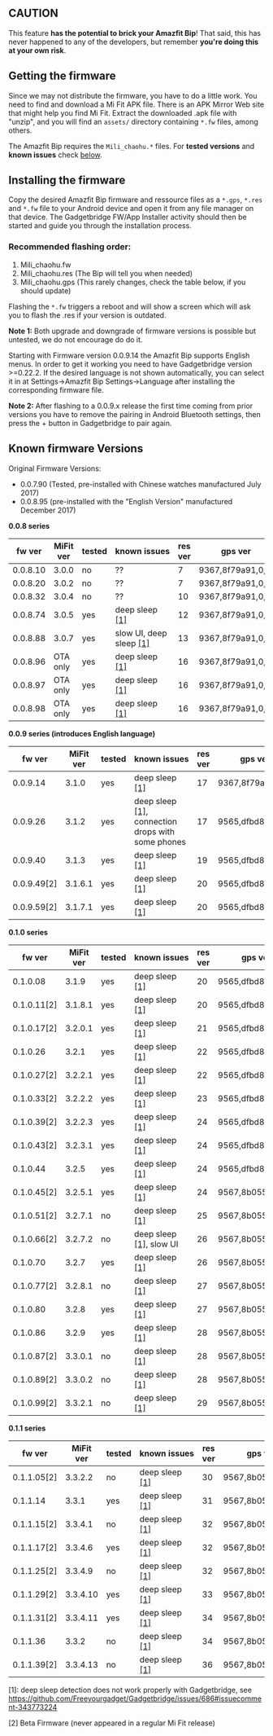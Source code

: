 ## CAUTION
This feature **has the potential to brick your Amazfit Bip**! That said, this has never happened to any of the developers, but remember **you're doing this at your own risk**.

## Getting the firmware
Since we may not distribute the firmware, you have to do a little work. You need to find and download a Mi Fit APK file. There is an APK Mirror Web site that might help you find Mi Fit. Extract the downloaded .apk file with "unzip", and you will find an `assets/` directory containing `*.fw` files, among others.

The Amazfit Bip requires the  `Mili_chaohu.*` files. For **tested versions** and **known issues** check [below](#known-firmware-versions).

## Installing the firmware
Copy the desired Amazfit Bip firmware and ressource files as a `*.gps`, `*.res` and `*.fw` file to your Android device and open it from any file manager on that device. The Gadgetbridge FW/App Installer activity should then be started and guide you through the installation process.

### Recommended flashing order:
1. Mili_chaohu.fw
2. Mili_chaohu.res (The Bip will tell you when needed)
3. Mili_chaohu.gps (This rarely changes, check the table below, if you should update)

Flashing the `*.fw` triggers a reboot and will show a screen which will ask you to flash the .res if your version is outdated.

**Note 1:** Both upgrade and downgrade of firmware versions is possible but untested, we do not encourage do do it.

Starting with Firmware version 0.0.9.14 the Amazfit Bip supports English menus. In order to get it working you need to have Gadgetbridge version >=0.22.2. If the desired language is not shown  automatically, you can select it in at Settings->Amazfit Bip Settings->Language after installing the corresponding firmware file.

**Note 2:** After flashing to a 0.0.9.x release the first time coming from prior versions you have to remove the pairing in Android Bluetooth settings, then press the + button in Gadgetbridge to pair again.

## Known firmware Versions

Original Firmware Versions: 

- 0.0.7.90 (Tested, pre-installed with Chinese watches manufactured July 2017)
- 0.0.8.95 (pre-installed with the "English Version" manufactured December 2017)

**0.0.8 series**

fw ver    | MiFit ver | tested | known&nbsp;issues | res ver | gps ver | fw-md5 | res-md5 | gps-md5
----------|-----------|--------|-------------------|---------|---------|--------|---------|--------
0.0.8.10  | 3.0.0     | no     | ??           | 7 | 9367,8f79a91,0,0, | d5e10b1b25f9a2a4cabba0ca8ff64b87 | 2283a4d78058321c6eed60ea17dc83b1 | db27b914056153ff47f137fd0f91209e
0.0.8.20  | 3.0.2     | no     | ??           | 7 | 9367,8f79a91,0,0, | d737c210d960ac552dba9e3d88d96a3e | 2283a4d78058321c6eed60ea17dc83b1 | db27b914056153ff47f137fd0f91209e
0.0.8.32  | 3.0.4     | no     | ??           | 10 | 9367,8f79a91,0,0, | 2e20c581bad02f849b1c7ddf9d2beb94 | ddc3c7075de22e8a82229a5d4e660532 | db27b914056153ff47f137fd0f91209e
0.0.8.74  | 3.0.5     | yes    | deep sleep [\[1\]](#fwfootnote1) | 12 | 9367,8f79a91,0,0, | bc0eccb54246a999ceb0052ed0f542d8 | 88a6675421ae9a58b2d7b85a8782842d | db27b914056153ff47f137fd0f91209e
0.0.8.88  | 3.0.7     | yes    | slow UI, deep sleep [\[1\]](#fwfootnote1) | 13 | 9367,8f79a91,0,0, | 2d182f06402b7bb9afe591f2697d312f | 8c2953fb1d714b0fe64c4013dd033bfb | db27b914056153ff47f137fd0f91209e
0.0.8.96  | OTA only  | yes    | deep sleep [\[1\]](#fwfootnote1) | 16 | 9367,8f79a91,0,0, | 5458007fe89a3e4df2d166d49d2a4d9b | 2a745c9e97a561bff8472f2193086d52 | db27b914056153ff47f137fd0f91209e
0.0.8.97  | OTA only  | yes    | deep sleep [\[1\]](#fwfootnote1) | 16 | 9367,8f79a91,0,0, | e19cf338204b9190b88f5666399d66b5 | 2a745c9e97a561bff8472f2193086d52 | db27b914056153ff47f137fd0f91209e
0.0.8.98  | OTA only  | yes    | deep sleep [\[1\]](#fwfootnote1) | 16 | 9367,8f79a91,0,0, | c2c5737a304b476e197ea38354b81ea8 | 2a745c9e97a561bff8472f2193086d52 | db27b914056153ff47f137fd0f91209e

**0.0.9 series (introduces English language)**

 fw ver  | MiFit ver | tested | known&nbsp;issues | res ver | gps ver | fw-md5 | res-md5 | gps-md5
---------|-----------|--------|-------------------|---------|---------|--------|---------|--------
0.0.9.14 | 3.1.0     | yes    | deep sleep [\[1\]](#fwfootnote1) | 17 | 9367,8f79a91,0,0, | 92824f9e7cbb1a0729fbd27938ab2ba5 | e90b394bf0f9a055a108798656877ebe | db27b914056153ff47f137fd0f91209e
0.0.9.26 | 3.1.2     | yes    | deep sleep [\[1\]](#fwfootnote1), connection drops with some phones | 17 | 9565,dfbd8fa,0,0, | 78e59e39d237198af0c0e2aed5c82a1e | e90b394bf0f9a055a108798656877ebe | 97f9794cc46b2ebddaa0b52fe27a4f8f
0.0.9.40 | 3.1.3     | yes    | deep sleep [\[1\]](#fwfootnote1) | 19 | 9565,dfbd8fa,0,0, | fae9548f699ede59687b219a20e6e70d | 7099605b7e062645476f6b8bb815f6fb | 97f9794cc46b2ebddaa0b52fe27a4f8f
0.0.9.49[2] | 3.1.6.1   | yes    | deep sleep [\[1\]](#fwfootnote1) | 20 | 9565,dfbd8fa,0,0, | ba17b217a85d5e48e7061f36d9e9554e | 656c784e54c9ece7688eea64cb4d32d3 | 97f9794cc46b2ebddaa0b52fe27a4f8f
0.0.9.59[2] | 3.1.7.1   | yes    | deep sleep [\[1\]](#fwfootnote1) | 20 | 9565,dfbd8fa,0,0, | 617af082c8526b35452702798e6ce33c | 656c784e54c9ece7688eea64cb4d32d3 | 97f9794cc46b2ebddaa0b52fe27a4f8f

**0.1.0 series**

 fw ver  | MiFit ver | tested | known&nbsp;issues | res ver | gps ver | fw-md5 | res-md5 | gps-md5
---------|-----------|--------|-------------------|---------|---------|--------|---------|--------
0.1.0.08 | 3.1.9     | yes     | deep sleep [\[1\]](#fwfootnote1) | 20 | 9565,dfbd8fa,0,0, | 47ae3eb87462a946deddc315be00b406 | 656c784e54c9ece7688eea64cb4d32d3 | 97f9794cc46b2ebddaa0b52fe27a4f8f
0.1.0.11[2] | 3.1.8.1   | yes    | deep sleep [\[1\]](#fwfootnote1) | 20 | 9565,dfbd8fa,0,0, | 52e056e27a5b27891e257b71dae39e09 | 656c784e54c9ece7688eea64cb4d32d3 | 97f9794cc46b2ebddaa0b52fe27a4f8f
0.1.0.17[2] | 3.2.0.1   | yes     | deep sleep [\[1\]](#fwfootnote1) | 21 | 9565,dfbd8fa,0,0, | 15c899aff4842eaea3608b512e86b2c6 | fcda343cdffbe12acec6bb8e9e9d20ca | 97f9794cc46b2ebddaa0b52fe27a4f8f
0.1.0.26    | 3.2.1     | yes    | deep sleep [\[1\]](#fwfootnote1) | 22 | 9565,dfbd8fa,0,0, | a64b9ce5d58612d13da08b507db79a01 | c9e82528cb97db2e5bb85781d6f38c54 | 97f9794cc46b2ebddaa0b52fe27a4f8f
0.1.0.27[2] | 3.2.2.1   | yes    | deep sleep [\[1\]](#fwfootnote1) | 22 | 9565,dfbd8fa,0,0, | f76b8c0e536c609ee7e04400f3f866ed | c9e82528cb97db2e5bb85781d6f38c54 | 97f9794cc46b2ebddaa0b52fe27a4f8f
0.1.0.33[2] | 3.2.2.2   | yes    | deep sleep [\[1\]](#fwfootnote1) | 23 | 9565,dfbd8faf42,0 | 3109ebb17d7bfee045e1996d79030aad | 136a07f0f1740d3a9cd3688e50500d44 | b4f787b3e722e69252df90e4c710b85d
0.1.0.39[2] | 3.2.2.3   | yes    | deep sleep [\[1\]](#fwfootnote1) | 24 | 9565,dfbd8faf42,0 | c37c04794ffc893c872cc116a402aaf4 | 25e306b149e5a0f574b81521a7ad6951 | b4f787b3e722e69252df90e4c710b85d
0.1.0.43[2] | 3.2.3.1   | yes    | deep sleep [\[1\]](#fwfootnote1) | 24 | 9565,dfbd8faf42,0 | 19d3adcf6583a76f4d10a32a8276b022 | 25e306b149e5a0f574b81521a7ad6951 | b4f787b3e722e69252df90e4c710b85d
0.1.0.44    | 3.2.5     | yes     | deep sleep [\[1\]](#fwfootnote1) | 24 | 9565,dfbd8fa,0,0, | c2deae493b880e50feae1c4a8953f665 | 25e306b149e5a0f574b81521a7ad6951 | 97f9794cc46b2ebddaa0b52fe27a4f8f
0.1.0.45[2] | 3.2.5.1   | yes    | deep sleep [\[1\]](#fwfootnote1) | 24 | 9567,8b05506,0,0, | 9c1e36695cae0d8711a2aa9f4990aea9 | 25e306b149e5a0f574b81521a7ad6951 | c426b761147dd871e22fb887a8de630f
0.1.0.51[2] | 3.2.7.1   | no     | deep sleep [\[1\]](#fwfootnote1) | 25 | 9567,8b05506,0,0, | 26116b3b2ebb4b83badf92fa5814ff35 | 48a0d11de49f52b12cc2c8a7a72f6218 | c426b761147dd871e22fb887a8de630f
0.1.0.66[2] | 3.2.7.2   | no     | deep sleep [\[1\]](#fwfootnote1), slow UI | 26 | 9567,8b05506,0,0, | e00e197f9f9c83ea15e1083eaf6e8814 | e77e6ec609a6fedf5f8954a2f00011de | c426b761147dd871e22fb887a8de630f
0.1.0.70    | 3.2.7     | yes     | deep sleep [\[1\]](#fwfootnote1) | 26 | 9567,8b05506,0,0, | 7fbbfba40b8c26fa086704843747edee | e77e6ec609a6fedf5f8954a2f00011de | c426b761147dd871e22fb887a8de630f
0.1.0.77[2] | 3.2.8.1   | no     | deep sleep [\[1\]](#fwfootnote1) | 27 | 9567,8b05506,0,0, | 585b8ff7eddade8d403816239b5b5ad5 | 57733612f256814ab190c6ea244d2035 | c426b761147dd871e22fb887a8de630f
0.1.0.80    | 3.2.8     | yes    | deep sleep [\[1\]](#fwfootnote1) | 27 | 9567,8b05506,0,0, | 769391c599e1091b0b07dbb23ee33a92 | 57733612f256814ab190c6ea244d2035 | c426b761147dd871e22fb887a8de630f
0.1.0.86    | 3.2.9     | yes    | deep sleep [\[1\]](#fwfootnote1) | 28 | 9567,8b05506,0,0, | 787d8bb255bd7515a75bd194bbdf432c | f759680274f023d057d8f529b27fb0f7 | c426b761147dd871e22fb887a8de630f
0.1.0.87[2] | 3.3.0.1   | no     | deep sleep [\[1\]](#fwfootnote1) | 28 | 9567,8b05506,0,0, | 73a121307977235f4cb3f4a21e866421 | f759680274f023d057d8f529b27fb0f7 | c426b761147dd871e22fb887a8de630f
0.1.0.89[2] | 3.3.0.2   | no     | deep sleep [\[1\]](#fwfootnote1) | 28 | 9567,8b05506,0,0, | 503fe62959df4ccc1755e7b5147d59c7 | f759680274f023d057d8f529b27fb0f7 | c426b761147dd871e22fb887a8de630f
0.1.0.99[2] | 3.3.2.1   | no     | deep sleep [\[1\]](#fwfootnote1) | 29 | 9567,8b05506,0,0, | d00c5dbe4c1cff2de0904e9f66fd752b | bfe0e5550f3e6628c2ea11e3c08978d5 | c426b761147dd871e22fb887a8de630f


**0.1.1 series**

 fw ver  | MiFit ver | tested | known&nbsp;issues | res ver | gps ver | fw-md5 | res-md5 | gps-md5
---------|-----------|--------|-------------------|---------|---------|--------|---------|--------
0.1.1.05[2] | 3.3.2.2   | no     | deep sleep [\[1\]](#fwfootnote1) | 30 | 9567,8b05506,0,0, | 7e4e4163f6bcb965f336f9f81d644b44 | 4648ed16f3f06ba4af189f5d2f9a2e15 | c426b761147dd871e22fb887a8de630f
0.1.1.14    | 3.3.1     | yes    | deep sleep [\[1\]](#fwfootnote1) | 31 | 9567,8b05506,0,0, | 0b45fc881e5396614488226b995d4ee6 | 16542e0167d0cb6a2e0be94736af7383 | c426b761147dd871e22fb887a8de630f
0.1.1.15[2] | 3.3.4.1   | no     | deep sleep [\[1\]](#fwfootnote1) | 32 | 9567,8b05506,0,0, | ce77cade5a9b4a61bc0dfdbfba74ebc1 | e8d954081b4448ce0621caa35ba59c54 | c426b761147dd871e22fb887a8de630f
0.1.1.17[2] | 3.3.4.6   | yes    | deep sleep [\[1\]](#fwfootnote1) | 32 | 9567,8b05506,0,0, | 330b77a0cf4f0dd1500581fc57543ac7 | e8d954081b4448ce0621caa35ba59c54 | c426b761147dd871e22fb887a8de630f
0.1.1.25[2] | 3.3.4.9   | no     | deep sleep [\[1\]](#fwfootnote1) | 32 | 9567,8b05506,0,0, | fca925d9979336d91bf2defebae5061e | e8d954081b4448ce0621caa35ba59c54 | c426b761147dd871e22fb887a8de630f
0.1.1.29[2] | 3.3.4.10  | yes    | deep sleep [\[1\]](#fwfootnote1) | 33 | 9567,8b05506,0,0, | 591645d7043b7ed8fd195595a350baad | e7521511a24bf7ee87f4262dfe04d9c8 | c426b761147dd871e22fb887a8de630f
0.1.1.31[2] | 3.3.4.11  | yes    | deep sleep [\[1\]](#fwfootnote1) | 34 | 9567,8b05506,0,0, | bb5b6add4950b848201575f71c73aa42 | 5c78d121088725c9be6a3f58333cd464 | c426b761147dd871e22fb887a8de630f
0.1.1.36    | 3.3.2     | no     | deep sleep [\[1\]](#fwfootnote1) | 34 | 9567,8b05506,0,0, | 958afb6ed1d21e028554b525d294667c | 5c78d121088725c9be6a3f58333cd464 | c426b761147dd871e22fb887a8de630f
0.1.1.39[2] | 3.3.4.13  | no     | deep sleep [\[1\]](#fwfootnote1) | 36 | 9567,8b05506,0,0, | a6b1425f0ac0a0777bc474a66256e548 | 920d9e961e7f770bdd57dc9aeeba7f5f | c426b761147dd871e22fb887a8de630f


<a name="fwfootnote1">[1]</a>: deep sleep detection does not work properly with Gadgetbridge, see https://github.com/Freeyourgadget/Gadgetbridge/issues/686#issuecomment-343773224

[2] Beta Firmware (never appeared in a regular Mi Fit release)